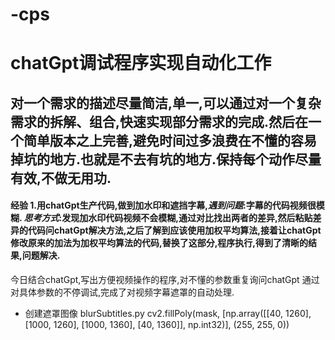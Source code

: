 # -cps
# chatGpt调试程序实现自动化工作
## 对一个需求的描述尽量简洁,单一,可以通过对一个复杂需求的拆解、组合,快速实现部分需求的完成.然后在一个简单版本之上完善,避免时间过多浪费在不懂的容易掉坑的地方.也就是不去有坑的地方.保持每个动作尽量有效,不做无用功.
#### **经验** 1.用chatGpt生产代码,做到加水印和遮挡字幕,*遇到问题*:字幕的代码视频很模糊. *思考方式*:发现加水印代码视频不会模糊,通过对比找出两者的差异,然后粘贴差异的代码问chatGpt解决方法,之后了解到应该使用加权平均算法,接着让chatGpt修改原来的加法为加权平均算法的代码,替换了这部分,程序执行,得到了清晰的结果,问题解决.
今日结合chatGpt,写出方便视频操作的程序,对不懂的参数重复询问chatGpt
通过对具体参数的不停调试,完成了对视频字幕遮罩的自动处理.
 * 创建遮罩图像 blurSubtitles.py
         cv2.fillPoly(mask, [np.array([[40, 1260], [1000, 1260], [1000, 1360], [40, 1360]], np.int32)], (255, 255, 0))
